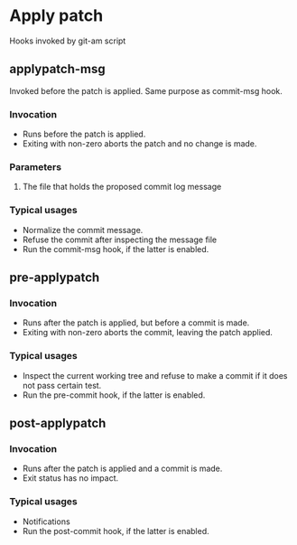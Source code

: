 # Apply patch
Hooks invoked by git-am script

## applypatch-msg

Invoked before the patch is applied.
Same purpose as commit-msg hook.

### Invocation
 * Runs before the patch is applied.
 * Exiting with non-zero aborts the patch and no change is made.

### Parameters

 1. The file that holds the proposed commit log message

### Typical usages
 * Normalize the commit message.
 * Refuse the commit after inspecting the message file
 * Run the commit-msg hook, if the latter is enabled.


## pre-applypatch

### Invocation
 * Runs after the patch is applied, but before a commit is made.
 * Exiting with non-zero aborts the commit, leaving the patch applied.

### Typical usages
 * Inspect the current working tree and refuse to make a commit if it does not pass certain test. 
 * Run the pre-commit hook, if the latter is enabled.

## post-applypatch

### Invocation
 * Runs after the patch is applied and a commit is made.
 * Exit status has no impact.

### Typical usages
 * Notifications
 * Run the post-commit hook, if the latter is enabled.
